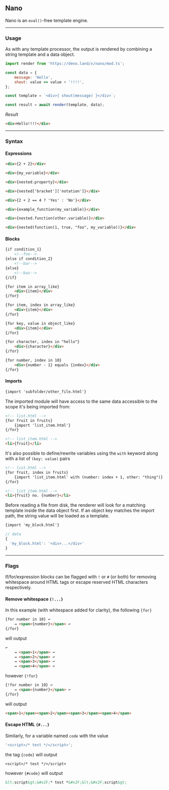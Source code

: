 ## Nano
Nano is an `eval()`-free template engine.

---

### Usage
As with any template processor, the output is rendered by combining a string template and a data object.

```js
import render from 'https://deno.land/x/nano/mod.ts';

const data = {
	message: 'Hello',
	shout: value => value + '!!!!',
};

const template = `<div>{ shout(message) }</div>`;

const result = await render(template, data);
```

_Result_

```html
<div>Hello!!!!</div>
```

---

### Syntax

#### Expressions

```html
<div>{2 + 2}</div>
```

```html
<div>{my_variable}</div>
```

```html
<div>{nested.property}</div>
```

```html
<div>{nested['bracket']['notation']}</div>
```

```html
<div>{2 + 2 == 4 ? 'Yes' : 'No'}</div>
```

```html
<div>{example_function(my_variable)}</div>
```

```html
<div>{nested.function(other.variable)}</div>
```

```html
<div>{nested(function(1, true, "foo", my_variable))}</div>
```

#### Blocks

```html
{if condition_1}
	<!--foo-->
{else if condition_2}
	<!--bar-->
{else}
	<!--baz-->
{/if}
```

```html
{for item in array_like}
	<div>{item}</div>
{/for}
```

```html
{for item, index in array_like}
	<div>{item}</div>
{/for}
```

```html
{for key, value in object_like}
	<div>{item}</div>
{/for}
```

```html
{for character, index in "hello"}
	<div>{character}</div>
{/for}
```

```html
{for number, index in 10}
	<div>{number - 1} equals {index}</div>
{/for}
```

#### Imports

```html
{import 'subfolder/other_file.html'}
```

The imported module will have access to the same data accessible to the scope it's being imported from:

```html
<!-- list.html -->
{for fruit in fruits}
	{import 'list_item.html'}
{/for}

<!-- list_item.html -->
<li>{fruit}</li>
```

It's also possible to define/rewrite variables using the `with` keyword along with a list of `(key: value)` pairs

```html
<!-- list.html -->
{for fruit, index in fruits}
	{import 'list_item.html' with (number: index + 1, other: "thing")}
{/for}

<!-- list_item.html -->
<li>{fruit} no. {number}</li>
```
Before reading a file from disk, the renderer will look for a matching template inside the data object first. If an object key matches the import path, the string value will be loaded as a template. 
```html
{import 'my_block.html'}
```
```js
// data
{
  'my_block.html': '<div>...</div>'
}
```


---

### Flags
If/for/expression blocks can be flagged with `!` or `#` (or both) for removing whitespace around HTML tags or escape reserved HTML characters respectively.

#### Remove whitespace `{!...}`
In this example (with whitespace added for clarity), the following `{for}`

```html
{for number in 10} ↩
	⇥ <span>{number}</span> ↩
{/for}
```

will output

```html
↩
	⇥ <span>1</span> ↩
	⇥ <span>2</span> ↩
	⇥ <span>3</span> ↩
	⇥ <span>4</span> ↩
```

however `{!for}`

```html
{!for number in 10} ↩
	⇥ <span>{number}</span> ↩
{/for}
```

will output

```html
<span>1</span><span>2</span><span>3</span><span>4</span>
```

#### Escape HTML `{#...}`
Similarly, for a variable named `code` with the value

```js
'<script>/* test */</script>';
```

the tag `{code}` will output

```
<script>/* test */</script>
```

however `{#code}` will output

```html
&lt;script&gt;&#x2F;* test *&#x2F;&lt;&#x2F;script&gt;
```
